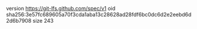 version https://git-lfs.github.com/spec/v1
oid sha256:3e57fc689605a70f3cda1aba13c28628ad28fdf6bc0dc6d2e2eebd6d2d6b7908
size 243
